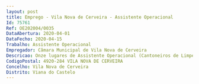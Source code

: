 ```yaml
--- 
layout: post
title: Emprego - Vila Nova de Cerveira - Assistente Operacional
Id: 75761
Ref: OE202004/0035
DataAbertura: 2020-04-01
DataFecho: 2020-04-15
Trabalho: Assistente Operacional
Empregador: Câmara Municipal de Vila Nova de Cerveira
Descricao: Onze lugares de Assistente Operacional (Cantoneiros de Limpeza)
CodigoPostal: 4920-284 VILA NOVA DE CERVEIRA
Concelho: Vila Nova de Cerveira
Distrito: Viana do Castelo
--- 
```

